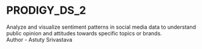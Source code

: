# PRODIGY_DS_2
Analyze and visualize sentiment patterns in social media data to understand public opinion and attitudes towards specific topics or brands.
<BR>
Author - Astuty Srivastava
